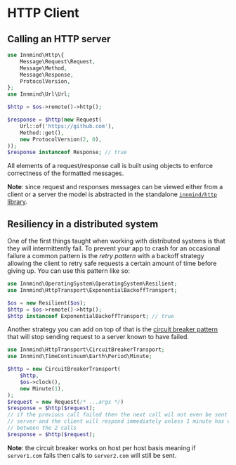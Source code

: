 # HTTP Client

## Calling an HTTP server

```php
use Innmind\Http\{
    Message\Request\Request,
    Message\Method,
    Message\Response,
    ProtocolVersion,
};
use Innmind\Url\Url;

$http = $os->remote()->http();

$response = $http(new Request(
    Url::of('https://github.com'),
    Method::get(),
    new ProtocolVersion(2, 0),
));
$response instanceof Response; // true
```

All elements of a request/response call is built using objects to enforce correctness of the formatted messages.

**Note**: since request and responses messages can be viewed either from a client or a server the model is abstracted in the standalone [`innmind/http` library](https://github.com/innmind/http).

## Resiliency in a distributed system

One of the first things taught when working with distributed systems is that they will intermittently fail. To prevent your app to crash for an occasional failure a common pattern is the _retry pattern_ with a backoff strategy allowing the client to retry safe requests a certain amount of time before giving up. You can use this pattern like so:

```php
use Innmind\OperatingSystem\OperatingSystem\Resilient;
use Innmind\HttpTransport\ExponentialBackoffTransport;

$os = new Resilient($os);
$http = $os->remote()->http();
$http instanceof ExponentialBackoffTransport; // true
```

Another strategy you can add on top of that is the [circuit breaker pattern](https://en.wikipedia.org/wiki/Circuit_breaker_design_pattern) that will stop sending request to a server known to have failed.

```php
use Innmind\HttpTransport\CircuitBreakerTransport;
use Innmind\TimeContinuum\Earth\Period\Minute;

$http = new CircuitBreakerTransport(
    $http,
    $os->clock(),
    new Minute(1),
);
$request = new Request(/* ...args */)
$response = $http($request);
// if the previous call failed then the next call wil not even be sent to the
// server and the client will respond immediately unless 1 minute has elapsed
// between the 2 calls
$response = $http($request);
```

**Note**: the circuit breaker works on host per host basis meaning if `server1.com` fails then calls to `server2.com` will still be sent.
